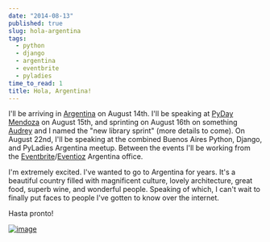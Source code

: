 ```yaml
---
date: "2014-08-13"
published: true
slug: hola-argentina
tags:
  - python
  - django
  - argentina
  - eventbrite
  - pyladies
time_to_read: 1
title: Hola, Argentina!
---
```


I'll be arriving in [Argentina](https://en.wikipedia.org/wiki/Argentina)
on August 14th. I'll be speaking at [PyDay
Mendoza](https://eventioz.com.ar/e/pyday-mendoza-2014) on August 15th,
and sprinting on August 16th on something
[Audrey](audrey.feldroy.com) and I named the "new library
sprint" (more details to come). On August 22nd, I'll be speaking at
the combined Buenos Aires Python, Django, and PyLadies Argentina meetup.
Between the events I'll be working from the
[Eventbrite](https://www.eventbrite.com/)/[Eventioz](https://eventioz.com.ar)
Argentina office.

I'm extremely excited. I've wanted to go to Argentina for years. It's
a beautiful country filled with magnificent culture, lovely
architecture, great food, superb wine, and wonderful people. Speaking of
which, I can't wait to finally put faces to people I've gotten to know
over the internet.

Hasta pronto!

[![image](https://f004.backblazeb2.com/file/daniel-feldroy-com/public/images/800px-Flag_of_Argentina.png)](https://en.wikipedia.org/wiki/Argentina)
